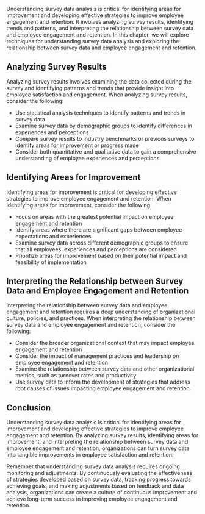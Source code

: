 
Understanding survey data analysis is critical for identifying areas for improvement and developing effective strategies to improve employee engagement and retention. It involves analyzing survey results, identifying trends and patterns, and interpreting the relationship between survey data and employee engagement and retention. In this chapter, we will explore techniques for understanding survey data analysis and exploring the relationship between survey data and employee engagement and retention.

Analyzing Survey Results
------------------------

Analyzing survey results involves examining the data collected during the survey and identifying patterns and trends that provide insight into employee satisfaction and engagement. When analyzing survey results, consider the following:

* Use statistical analysis techniques to identify patterns and trends in survey data
* Examine survey data by demographic groups to identify differences in experiences and perceptions
* Compare survey results to industry benchmarks or previous surveys to identify areas for improvement or progress made
* Consider both quantitative and qualitative data to gain a comprehensive understanding of employee experiences and perceptions

Identifying Areas for Improvement
---------------------------------

Identifying areas for improvement is critical for developing effective strategies to improve employee engagement and retention. When identifying areas for improvement, consider the following:

* Focus on areas with the greatest potential impact on employee engagement and retention
* Identify areas where there are significant gaps between employee expectations and experiences
* Examine survey data across different demographic groups to ensure that all employees' experiences and perceptions are considered
* Prioritize areas for improvement based on their potential impact and feasibility of implementation

Interpreting the Relationship between Survey Data and Employee Engagement and Retention
---------------------------------------------------------------------------------------

Interpreting the relationship between survey data and employee engagement and retention requires a deep understanding of organizational culture, policies, and practices. When interpreting the relationship between survey data and employee engagement and retention, consider the following:

* Consider the broader organizational context that may impact employee engagement and retention
* Consider the impact of management practices and leadership on employee engagement and retention
* Examine the relationship between survey data and other organizational metrics, such as turnover rates and productivity
* Use survey data to inform the development of strategies that address root causes of issues impacting employee engagement and retention.

Conclusion
----------

Understanding survey data analysis is critical for identifying areas for improvement and developing effective strategies to improve employee engagement and retention. By analyzing survey results, identifying areas for improvement, and interpreting the relationship between survey data and employee engagement and retention, organizations can turn survey data into tangible improvements in employee satisfaction and retention.

Remember that understanding survey data analysis requires ongoing monitoring and adjustments. By continuously evaluating the effectiveness of strategies developed based on survey data, tracking progress towards achieving goals, and making adjustments based on feedback and data analysis, organizations can create a culture of continuous improvement and achieve long-term success in improving employee engagement and retention.
